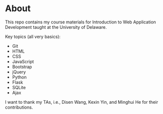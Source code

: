 # About
This repo contains my course materials for Introduction to Web Application Development taught at the University of Delaware.

Key topics (all very basics):

- Git
- HTML
- CSS
- JavaScript
- Bootstrap
- jQuery
- Python
- Flask
- SQLite
- Ajax

I want to thank my TAs, i.e., Disen Wang, Kexin Yin, and Minghui He for their contributions.
